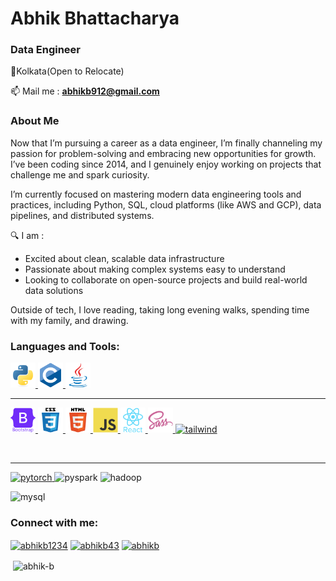 # Abhik Bhattacharya
### Data Engineer
📍Kolkata(Open to Relocate)

📫 Mail me : **abhikb912@gmail.com**

### About Me
Now that I’m pursuing a career as a data engineer, I’m finally channeling my passion for problem-solving and embracing new opportunities for growth. I’ve been coding since 2014, and I genuinely enjoy working on projects that challenge me and spark curiosity.

I’m currently focused on mastering modern data engineering tools and practices, including Python, SQL, cloud platforms (like AWS and GCP), data pipelines, and distributed systems.

🔍 I am :
- Excited about clean, scalable data infrastructure
- Passionate about making complex systems easy to understand
- Looking to collaborate on open-source projects and build real-world data solutions

Outside of tech, I love reading, taking long evening walks, spending time with my family, and drawing.

<h3 align="left">Languages and Tools:</h3>
<p align="left">
  <a href="https://www.python.org" target="_blank" rel="noreferrer"> <img src="https://raw.githubusercontent.com/devicons/devicon/master/icons/python/python-original.svg" alt="python" width="40" height="40"/> </a> 
  <a href="https://www.cprogramming.com/" target="_blank" rel="noreferrer"> <img src="https://raw.githubusercontent.com/devicons/devicon/master/icons/c/c-original.svg" alt="c" width="40" height="40"/> </a>
  <a href="https://www.java.com" target="_blank" rel="noreferrer"> <img src="https://raw.githubusercontent.com/devicons/devicon/master/icons/java/java-original.svg" alt="java" width="40" height="40"/> </a> 
<br/>

  ---
<a href="https://getbootstrap.com" target="_blank" rel="noreferrer"> <img src="https://raw.githubusercontent.com/devicons/devicon/master/icons/bootstrap/bootstrap-plain-wordmark.svg" alt="bootstrap" width="40" height="40"/> </a>  <a href="https://www.w3schools.com/css/" target="_blank" rel="noreferrer"> <img src="https://raw.githubusercontent.com/devicons/devicon/master/icons/css3/css3-original-wordmark.svg" alt="css3" width="40" height="40"/> </a> <a href="https://www.w3.org/html/" target="_blank" rel="noreferrer"> <img src="https://raw.githubusercontent.com/devicons/devicon/master/icons/html5/html5-original-wordmark.svg" alt="html5" width="40" height="40"/> </a> <a href="https://developer.mozilla.org/en-US/docs/Web/JavaScript" target="_blank" rel="noreferrer"> <img src="https://raw.githubusercontent.com/devicons/devicon/master/icons/javascript/javascript-original.svg" alt="javascript" width="40" height="40"/> </a><a href="https://reactjs.org/" target="_blank" rel="noreferrer"> <img src="https://raw.githubusercontent.com/devicons/devicon/master/icons/react/react-original-wordmark.svg" alt="react" width="40" height="40"/> </a> <a href="https://sass-lang.com" target="_blank" rel="noreferrer"> <img src="https://raw.githubusercontent.com/devicons/devicon/master/icons/sass/sass-original.svg" alt="sass" width="40" height="40"/> </a> <a href="https://tailwindcss.com/" target="_blank" rel="noreferrer"> <img src="https://www.vectorlogo.zone/logos/tailwindcss/tailwindcss-icon.svg" alt="tailwind" width="40" height="40"/> </a> 

<br/>

---
<a href="https://pytorch.org/" target="_blank" rel="noreferrer"> <img src="https://www.vectorlogo.zone/logos/pytorch/pytorch-icon.svg" alt="pytorch" width="40" height="40"/> </a> 
<img src="https://spark.apache.org/images/spark-logo-trademark.png" alt="pyspark" width="80" height="40"/>
<img src="https://encrypted-tbn0.gstatic.com/images?q=tbn:ANd9GcQeWaFEEhdbSquCHbTCflsXz-LaTzvxpnPNhQ&s" alt="hadoop" width="40" height="40"/> 

<img src="https://raw.githubusercontent.com/rdecarlo73/icons/refs/heads/master/sql.ico" alt="mysql" width="40" height="40"/>
</p>

<h3 align="left">Connect with me:</h3>
<p align="left">
<a href="https://linkedin.com/in/abhikb1234" target="blank"><img align="center" src="https://raw.githubusercontent.com/rahuldkjain/github-profile-readme-generator/master/src/images/icons/Social/linked-in-alt.svg" alt="abhikb1234" height="30" width="40" /></a>
<a href="https://kaggle.com/abhikb43" target="blank"><img align="center" src="https://raw.githubusercontent.com/rahuldkjain/github-profile-readme-generator/master/src/images/icons/Social/kaggle.svg" alt="abhikb43" height="30" width="40" /></a>
<a href="https://www.youtube.com/c/abhikb" target="blank"><img align="center" src="https://raw.githubusercontent.com/rahuldkjain/github-profile-readme-generator/master/src/images/icons/Social/youtube.svg" alt="abhikb" height="30" width="40" /></a>
</p>

<p>&nbsp;<img align="center" src="https://github-readme-stats.vercel.app/api?username=abhik-b&show_icons=true&locale=en" alt="abhik-b" /></p>
